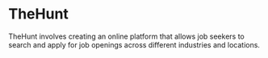 # TheHunt
TheHunt involves creating an online platform that allows job seekers to search and apply for job openings across different industries and locations.
